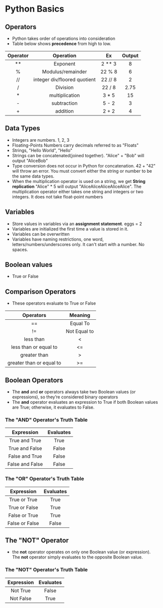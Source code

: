 # Python Basics

## Operators
- Python takes order of operations into consideration
- Table below shows **precedence** from high to low.

| Operator  | Operation | Ex | Output
| :---------: | :-------------: | :---: | :---: |
| ** | Exponent | 2 ** 3 | 8 |
| % | Modulus/remainder | 22 % 8 | 6 |
| // | integer div/floored quotient | 22 // 8 | 2 |
| / | Division | 22 / 8 | 2.75 |
| * | multiplication | 3 * 5 | 15 |
| - | subtraction | 5 - 2 | 3 |
| + | addition | 2 + 2 | 4 |

## Data Types
- Integers are numbers. 1, 2, 3
- Floating-Points Numbers carry decimals referred to as "Floats"
- Strings, "Hello World", "Hello"
- Strings can be concatenated(joined together). "Alice" + "Bob" will output "AliceBob"
- Type conversion does not occur in Python for concatenation. 42 + "42" will throw an error. You must convert either the string or number to be the same data types.
- When the multiplication operator is used on a string, we get **String replication** "Alice" * 5 will output "AliceAliceAliceAliceAlice". The multiplication operator either takes one string and integers or two integers. It does not take float-point numbers

## Variables
- Store values in variables via an **assignment statement**. eggs = 2
- Variables are initialized the first time a value is stored in it.
- Variables can be overwritten
- Variables have naming restrictions, one word, letters/numbers/underscores only. It can't start with a number. No spaces.

## Boolean values
- True or False

## Comparison Operators
- These operators evaluate to True or False

| Operators | Meaning |
| :--------: | :--------: |
| == | Equal To |
| != | Not Equal to |
| less than | < |
| less than or equal to | <= |
| greater than | > |
| greater than or equal to | >= |

## Boolean Operators
- The **and** and **or** operators always take two Boolean values (or expressions), so they’re considered binary operators
- The **and** operator evaluates an expression to True if both Boolean values are True; otherwise, it evaluates to False.

### The "AND" Operator's Truth Table

| Expression | Evaluates |
| :--------: | :--------: |
| True and True | True |
| True and False | False |
| False and True | False |
| False and False | False |


### The "OR" Operator's Truth Table

| Expression | Evaluates |
| :--------: | :--------: |
| True or True | True |
| True or False | True |
| False or True | True |
| False or False | False |

## The "NOT" Operator
- the **not** operator operates on only one Boolean value (or expression). The **not** operator simply evaluates to the opposite Boolean value.

### The "NOT" Operator's Truth Table

| Expression | Evaluates |
| :--------: | :--------: |
| Not True | False |
| Not False | True |
